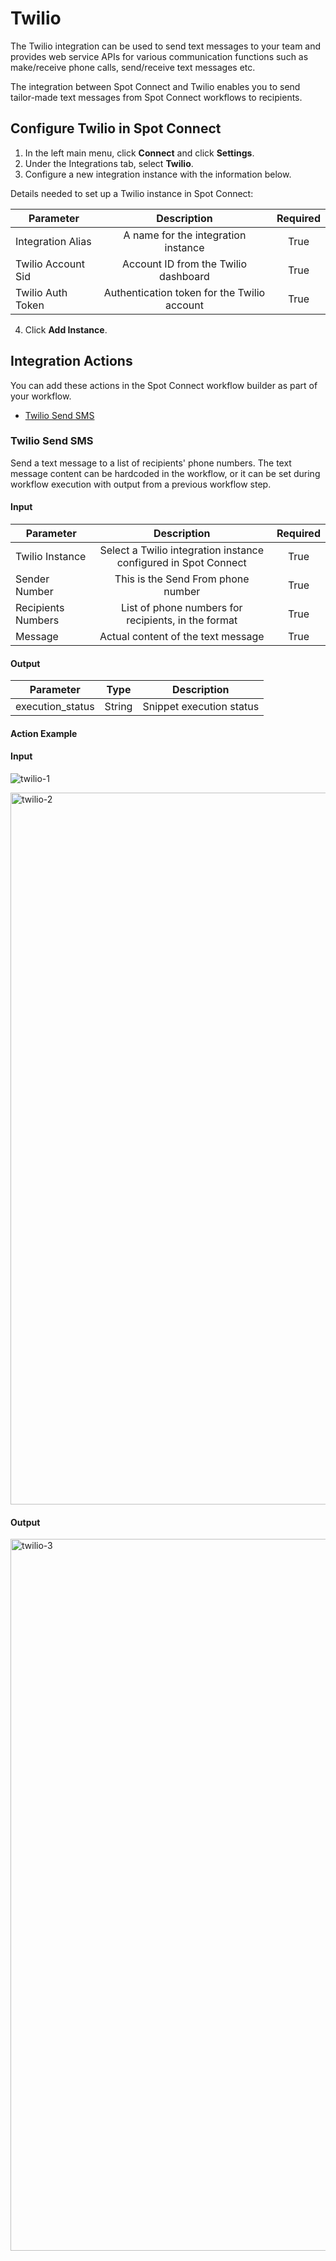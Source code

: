 # Twilio

The Twilio integration can be used to send text messages to your team and provides web service APIs for various communication functions such as make/receive phone calls, send/receive text messages etc.

The integration between Spot Connect and Twilio enables you to send tailor-made text messages from Spot Connect workflows to recipients.

## Configure Twilio in Spot Connect

1. In the left main menu, click **Connect** and click **Settings**.
2. Under the Integrations tab, select **Twilio**.
3. Configure a new integration instance with the information below.

Details needed to set up a Twilio instance in Spot Connect:

| Parameter          |                 Description                 | Required |
| ------------------ | :-----------------------------------------: | :------: |
| Integration Alias  |     A name for the integration instance     |   True   |
| Twilio Account Sid |    Account ID from the Twilio dashboard     |   True   |
| Twilio Auth Token  | Authentication token for the Twilio account |   True   |

4. Click **Add Instance**.

## Integration Actions

You can add these actions in the Spot Connect workflow builder as part of your workflow.

- [Twilio Send SMS](spot-connect/integrations/twilio?id=twilio-send-sms)

### Twilio Send SMS

Send a text message to a list of recipients' phone numbers. The text message content can be hardcoded in the workflow, or it can be set during workflow execution with output from a previous workflow step.

#### Input

| Parameter          |                                 Description                                  | Required |
| ------------------ | :--------------------------------------------------------------------------: | :------: |
| Twilio Instance    |       Select a Twilio integration instance configured in Spot Connect        |   True   |
| Sender Number      |                      This is the Send From phone number                      |   True   |
| Recipients Numbers | List of phone numbers for recipients, in the format <ISD Code><Phone Number> |   True   |
| Message            |                      Actual content of the text message                      |   True   |

#### Output

| Parameter        |  Type  |       Description        |
| ---------------- | :----: | :----------------------: |
| execution_status | String | Snippet execution status |

#### Action Example

#### Input

![twilio-1](https://github.com/spotinst/help/assets/106514736/6b3b404b-b8a9-4497-b59c-878c22caa41e)

<img width="1139" alt="twilio-2" src="https://github.com/spotinst/help/assets/106514736/cc22b72d-3745-4314-9ac5-a1863f74ee92">

#### Output

<img width="1139" alt="twilio-3" src="https://github.com/spotinst/help/assets/106514736/e32c38de-309b-4797-9bd7-32f079ada1e9">

